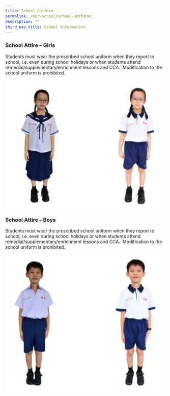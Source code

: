```yaml
---
title: School Uniform
permalink: /our-school/school-uniform/
description: ""
third_nav_title: School Information
---
```

### School Attire – Girls

Students must wear the prescribed school uniform when they report to school, i.e. even during school holidays or when students attend remedial/supplementary/enrichment lessons and CCA.  Modification to the school uniform is prohibited.

![School Attire Girls](/images/School%20Attire%20Girls.png)

### School Attire – Boys

Students must wear the prescribed school uniform when they report to school, i.e. even during school holidays or when students attend remedial/supplementary/enrichment lessons and CCA.  Modification to the school uniform is prohibited.

![School Attire Boys](/images/School%20Attire%20Boys.png)